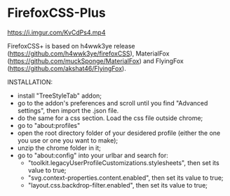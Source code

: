 # FirefoxCSS-Plus

https://i.imgur.com/KvCdPs4.mp4

FirefoxCSS+ is based on h4wwk3ye release (https://github.com/h4wwk3ye/firefoxCSS), MaterialFox (https://github.com/muckSponge/MaterialFox) 
and FlyingFox (https://github.com/akshat46/FlyingFox).

INSTALLATION:
- install "TreeStyleTab" addon;
- go to the addon's preferences and scroll until you find "Advanced settings", then import the .json file.
- do the same for a css section. Load the css file outside chrome;
- go to "about:profiles"
- open the root directory folder of your desidered profile (either the one you use or one you want to make);
- unzip the chrome folder in it;
- go to "about:config" into your urlbar and search for:
 	- "toolkit.legacyUserProfileCustomizations.stylesheets", then set its value to true;
	- "svg.context-properties.content.enabled", then set its value to true;
	- "layout.css.backdrop-filter.enabled", then set its value to true;
	
